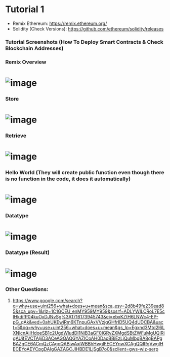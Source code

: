 # Tutorial 1

- Remix Ethereum: https://remix.ethereum.org/
- Solidity (Check Versions): https://github.com/ethereum/solidity/releases

### Tutorial Screenshots (How To Deploy Smart Contracts & Check Blockchain Addresses)
### Remix Overview 
# ![image](https://github.com/TheDaniel3131/blockchain-development-tutorial-materials-and-exercises/assets/71692327/9cf571a3-2a11-49f3-a45b-ed94fc43200d)

### Store
# ![image](https://github.com/TheDaniel3131/blockchain-development-tutorial-materials-and-exercises/assets/71692327/8e852eb5-d86c-4aec-846b-c25cd91a3368)

### Retrieve
# ![image](https://github.com/TheDaniel3131/blockchain-development-tutorial-materials-and-exercises/assets/71692327/111556d2-4c00-4c62-b914-98b6027ca49c)

### Hello World (They will create public function even though there is no function in the code, it does it automatically)
# ![image](https://github.com/TheDaniel3131/blockchain-development-tutorial-materials-and-exercises/assets/71692327/1cbea674-6278-40bf-933c-a5892e952d28)

### Datatype
# ![image](https://github.com/TheDaniel3131/blockchain-development-tutorial-materials-and-exercises/assets/71692327/7c7ec72c-532a-4830-87e5-583724488f4e)

### Datatype (Result)
# ![image](https://github.com/TheDaniel3131/blockchain-development-tutorial-materials-and-exercises/assets/71692327/f6bf4b19-2663-4e79-bc2e-d55850177cad)



### Other Questions:
1. https://www.google.com/search?q=why+use+uint256+what+does+u+mean&sca_esv=2d8b49fe239ead85&sca_upv=1&rlz=1C1GCEU_enMY959MY959&sxsrf=ADLYWILCRoL7E5clHkdifP04kuOxDJNvSg%3A1716173945743&ei=ebxKZtH6LNWc4-EP-pG_qAk&ved=0ahUKEwiRm6KTnpuGAxVVzjgGHfrID5UQ4dUDCBA&uact=5&oq=why+use+uint256+what+does+u+mean&gs_lp=Egxnd3Mtd2l6LXNlcnAiIHdoeSB1c2UgdWludDI1NiB3aGF0IGRvZXMgdSBtZWFuMgUQIRigAUifEVCTAljiD3ACeAGQAQGYAZICoAH0DaoBBjEzLjQuMbgBA8gBAPgBAZgCE6ACmQzCAgoQABiwAxjWBBhHwgIFECEYnwXCAgQQIRgVwgIHECEYoAEYCpgDAIgGAZAGCJIHBDE1LjSgB7o0&sclient=gws-wiz-serp
